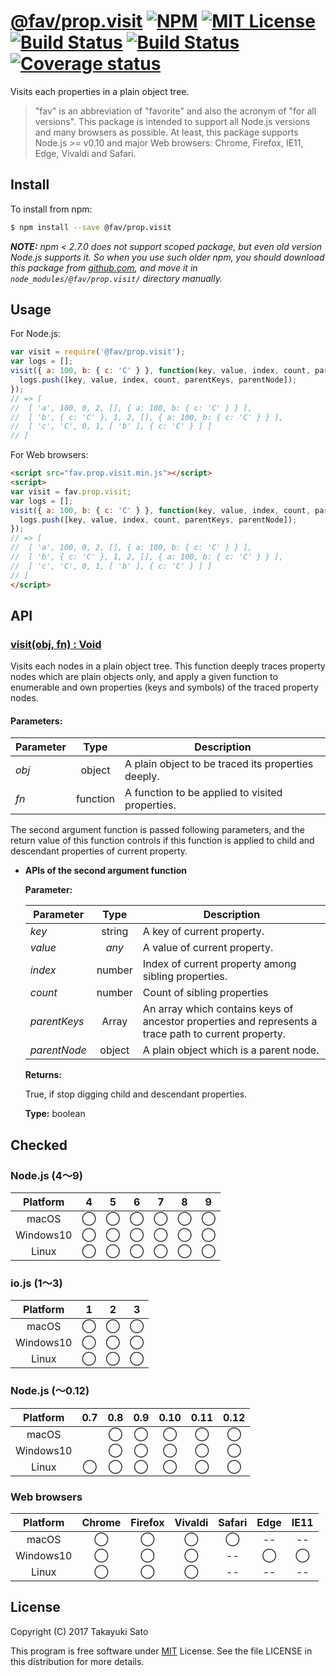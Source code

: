 # [@fav/prop.visit][repo-url] [![NPM][npm-img]][npm-url] [![MIT License][mit-img]][mit-url] [![Build Status][travis-img]][travis-url] [![Build Status][appveyor-img]][appveyor-url] [![Coverage status][coverage-img]][coverage-url]

Visits each properties in a plain object tree.

> "fav" is an abbreviation of "favorite" and also the acronym of "for all versions".
> This package is intended to support all Node.js versions and many browsers as possible.
> At least, this package supports Node.js >= v0.10 and major Web browsers: Chrome, Firefox, IE11, Edge, Vivaldi and Safari.


## Install

To install from npm:

```sh
$ npm install --save @fav/prop.visit
```

***NOTE:*** *npm < 2.7.0 does not support scoped package, but even old version Node.js supports it. So when you use such older npm, you should download this package from [github.com][repo-url], and move it in `node_modules/@fav/prop.visit/` directory manually.*


## Usage

For Node.js:

```js
var visit = require('@fav/prop.visit');
var logs = [];
visit({ a: 100, b: { c: 'C' } }, function(key, value, index, count, parentKeys, parentNode) {
  logs.push([key, value, index, count, parentKeys, parentNode]);
});
// => [
//  [ 'a', 100, 0, 2, [], { a: 100, b: { c: 'C' } } ],
//  [ 'b', { c: 'C' }, 1, 2, [], { a: 100, b: { c: 'C' } } ],
//  [ 'c', 'C', 0, 1, [ 'b' ], { c: 'C' } ] ]
// ]
```

For Web browsers:

```html
<script src="fav.prop.visit.min.js"></script>
<script>
var visit = fav.prop.visit;
var logs = [];
visit({ a: 100, b: { c: 'C' } }, function(key, value, index, count, parentKeys, parentNode) {
  logs.push([key, value, index, count, parentKeys, parentNode]);
});
// => [
//  [ 'a', 100, 0, 2, [], { a: 100, b: { c: 'C' } } ],
//  [ 'b', { c: 'C' }, 1, 2, [], { a: 100, b: { c: 'C' } } ],
//  [ 'c', 'C', 0, 1, [ 'b' ], { c: 'C' } ] ]
// ]
</script>
```


## API

### <u>visit(obj, fn) : Void</u>

Visits each nodes in a plain object tree.
This function deeply traces property nodes which are plain objects only, and apply a given function to enumerable and own properties (keys and symbols) of the traced property nodes.

#### Parameters:

| Parameter |   Type   | Description                                        |
|-----------|:--------:|----------------------------------------------------|
| *obj*     | object   | A plain object to be traced its properties deeply. |
| *fn*      | function | A function to be applied to visited properties.    | 

The second argument function is passed following parameters, and the return value of this function controls if this function is applied to child and descendant properties of current property.

* **APIs of the second argument function**

    **Parameter:**

    | Parameter |   Type   | Description                             |
    |-----------|:--------:|-----------------------------------------|
    | *key*     | string   | A key of current property.              |
    | *value*   | *any*    | A value of current property.            |
    | *index*   | number   | Index of current property among sibling properties. |
    | *count*   | number   | Count of sibling properties             |
    | *parentKeys* | Array | An array which contains keys of ancestor properties and represents a trace path to current property. | 
    | *parentNode* | object | A plain object which is a parent node. | 

    **Returns:**

    True, if stop digging child and descendant properties.

    **Type:** boolean

## Checked                                                                      

### Node.js (4〜9)

| Platform  |   4    |   5    |   6    |   7    |   8    |   9    |
|:---------:|:------:|:------:|:------:|:------:|:------:|:------:|
| macOS     |&#x25ef;|&#x25ef;|&#x25ef;|&#x25ef;|&#x25ef;|&#x25ef;|
| Windows10 |&#x25ef;|&#x25ef;|&#x25ef;|&#x25ef;|&#x25ef;|&#x25ef;|
| Linux     |&#x25ef;|&#x25ef;|&#x25ef;|&#x25ef;|&#x25ef;|&#x25ef;|

### io.js (1〜3)

| Platform  |   1    |   2    |   3    |
|:---------:|:------:|:------:|:------:|
| macOS     |&#x25ef;|&#x25ef;|&#x25ef;|
| Windows10 |&#x25ef;|&#x25ef;|&#x25ef;|
| Linux     |&#x25ef;|&#x25ef;|&#x25ef;|

### Node.js (〜0.12)

| Platform  |  0.7   |  0.8   |  0.9   |  0.10  |  0.11  |  0.12  |
|:---------:|:------:|:------:|:------:|:------:|:------:|:------:|
| macOS     |        |&#x25ef;|&#x25ef;|&#x25ef;|&#x25ef;|&#x25ef;|
| Windows10 |        |&#x25ef;|&#x25ef;|&#x25ef;|&#x25ef;|&#x25ef;|
| Linux     |&#x25ef;|&#x25ef;|&#x25ef;|&#x25ef;|&#x25ef;|&#x25ef;|

### Web browsers

| Platform  | Chrome | Firefox | Vivaldi | Safari |  Edge  | IE11   |
|:---------:|:------:|:-------:|:-------:|:------:|:------:|:------:|
| macOS     |&#x25ef;|&#x25ef; |&#x25ef; |&#x25ef;|   --   |   --   |
| Windows10 |&#x25ef;|&#x25ef; |&#x25ef; |   --   |&#x25ef;|&#x25ef;|
| Linux     |&#x25ef;|&#x25ef; |&#x25ef; |   --   |   --   |   --   |


## License

Copyright (C) 2017 Takayuki Sato

This program is free software under [MIT][mit-url] License.
See the file LICENSE in this distribution for more details.

[repo-url]: https://github.com/sttk/fav-prop.visit/
[npm-img]: https://img.shields.io/badge/npm-v0.3.0-blue.svg
[npm-url]: https://www.npmjs.com/package/@fav/prop.visit
[mit-img]: https://img.shields.io/badge/license-MIT-green.svg
[mit-url]: https://opensource.org/licenses/MIT
[travis-img]: https://travis-ci.org/sttk/fav-prop.visit.svg?branch=master
[travis-url]: https://travis-ci.org/sttk/fav-prop.visit
[appveyor-img]: https://ci.appveyor.com/api/projects/status/github/sttk/fav-prop.visit?branch=master&svg=true
[appveyor-url]: https://ci.appveyor.com/project/sttk/fav-prop-visit
[coverage-img]: https://coveralls.io/repos/github/sttk/fav-prop.visit/badge.svg?branch=master
[coverage-url]: https://coveralls.io/github/sttk/fav-prop.visit?branch=master
